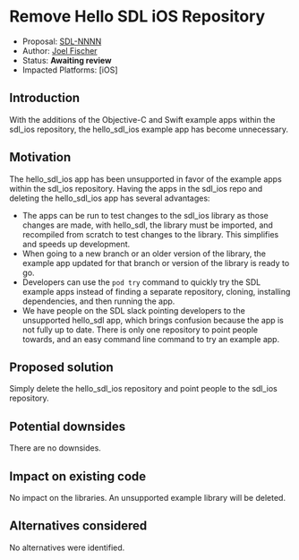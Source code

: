 # Remove Hello SDL iOS Repository

* Proposal: [SDL-NNNN](NNNN-remove-hello-sdl-ios.md)
* Author: [Joel Fischer](https://github.com/joeljfischer)
* Status: **Awaiting review**
* Impacted Platforms: [iOS]

## Introduction

With the additions of the Objective-C and Swift example apps within the sdl_ios repository, the hello_sdl_ios example app has become unnecessary.

## Motivation

The hello_sdl_ios app has been unsupported in favor of the example apps within the sdl_ios repository. Having the apps in the sdl_ios repo and deleting the hello_sdl_ios app has several advantages:

* The apps can be run to test changes to the sdl_ios library as those changes are made, with hello_sdl, the library must be imported, and recompiled from scratch to test changes to the library. This simplifies and speeds up development.
* When going to a new branch or an older version of the library, the example app updated for that branch or version of the library is ready to go.
* Developers can use the `pod try` command to quickly try the SDL example apps instead of finding a separate repository, cloning, installing dependencies, and then running the app.
* We have people on the SDL slack pointing developers to the unsupported hello_sdl app, which brings confusion because the app is not fully up to date. There is only one repository to point people towards, and an easy command line command to try an example app.

## Proposed solution

Simply delete the hello_sdl_ios repository and point people to the sdl_ios repository.

## Potential downsides

There are no downsides.

## Impact on existing code

No impact on the libraries. An unsupported example library will be deleted.

## Alternatives considered

No alternatives were identified.